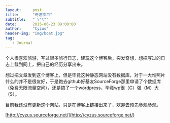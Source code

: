 ```yaml
---
layout:     post
title:      "舟游项目" 
subtitle:   " \"\""
date:       2015-06-23 09:00:00
author:     "Cyzus"
header-img: "img/boat.jpg"
tag:
   - Journal
---
```


个人很喜欢旅游，写过很多旅行日志，建玩这个博客后，突发奇想，想把写过的日志上载到网上，把自己的经历分享出来。

想过把文章发到这个博客上，但是毕竟这种静态网站没有数据库，对于一大堆照片什么的并不是很友好，于是跑去github好基友SourceForge那里申请了个数据库（免费无限流量空间），还是搞了一个wordpress，毕竟wp很（C）强（M）大（S）。

目前我还没有更新这个网站，只是在博客上链接出来了，欢迎去预先参观参观。

[http://cyzus.sourceforge.net/](http://cyzus.sourceforge.net/)


